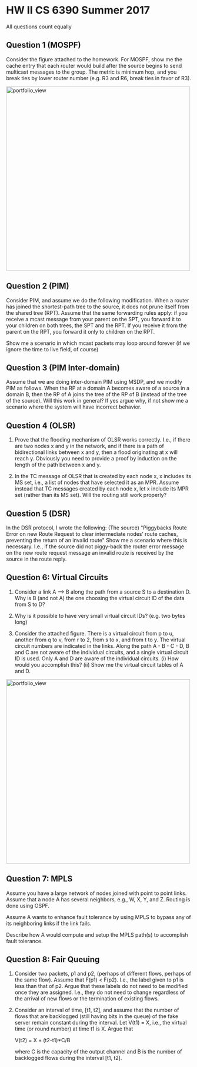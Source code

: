 # HW II CS 6390 Summer 2017

All questions count equally

## Question 1 (MOSPF)
<!--================-->

Consider the figure attached to the homework. For MOSPF, show me the cache
entry that each router would build after the source begins to send multicast
messages to the group. The metric is minimum hop, and you break ties by lower
router number (e.g. R3 and R6, break ties in favor of R3). 

<img width="500" alt="portfolio_view" src="https://github.com/hanlin-he/UTD/raw/master/CS6390/homeworks/2/MOSPF.jpg">



## Question 2 (PIM)
<!--=============-->

Consider PIM, and assume we do the following modification. When a router has
joined the shortest-path tree to the source, it does not prune itself from the
shared tree (RPT). Assume that the same forwarding rules apply: if you receive
a mcast message from your parent on the SPT, you forward it to your children on
both trees, the SPT and the RPT. If you receive it from the parent on the RPT,
you forward it only to children on the RPT.

Show me a scenario in which mcast packets may loop around forever (if we ignore
the time to live field, of course)


## Question 3 (PIM Inter-domain)
<!--=======================-->

Assume that we are doing inter-domain PIM using MSDP, and we modify PIM as
follows. When the RP at a domain A becomes aware of a source in a domain B,
then the RP of A joins the tree of the RP of B (instead of the tree of the
source). Will this work in general? If yes argue why, if not show me a scenario
where the system will have incorrect behavior.


## Question 4 (OLSR)
<!--==========--> 

1. Prove that the flooding mechanism of OLSR works correctly. I.e., if there
   are two nodes x and y in the network, and if there is a path of
   bidirectional links between x and y, then a flood originating at x will
   reach y. Obviously you need to provide a proof by induction on the length of
   the path between x and y.

2. In the TC message of OLSR that is created by each node x, x includes its MS
   set, i.e., a list of nodes that have selected it as an MPR. Assume instead
   that TC messages created by each node x, let x include its MPR set (rather
   than its MS set). Will the routing still work properly?

## Question 5 (DSR)
<!--=============-->

In the DSR protocol, I wrote the following: (The source) "Piggybacks Route
Error on new Route Request to clear intermediate nodes’ route caches,
preventing the return of an invalid route" Show me a scenario where this is
necessary. I.e., if the source did not piggy-back the router error message on
the new route request message an invalid route is received by the source in the
route reply.


## Question 6: Virtual Circuits
<!--====================-->

1. Consider a link A --> B along the path from a source S to a destination D.
   Why is B (and not A) the one choosing the virtual circuit ID of the data
   from S to D? 

2. Why is it possible to have very small virtual circuit IDs? (e.g. two bytes
   long) 

3. Consider the attached figure. There is a virtual circuit from p to u,
   another from q to v, from r to 2, from s to x, and from t to y. The virtual
   circuit numbers are indicated in the links. Along the path A - B - C - D, B
   and C are not aware of the individual circuits, and a single virtual circuit
   ID is used.  Only A and D are aware of the individual circuits. (i) How
   would you accomplish this? (ii) Show me the virtual circuit tables of A and
   D.

<img width="500" alt="portfolio_view" src="https://github.com/hanlin-he/UTD/raw/master/CS6390/homeworks/2/VC-Photo.jpg">

## Question 7: MPLS
<!--==============-->

Assume you have a large network of nodes joined with point to point links.
Assume that a node A has several neighbors, e.g., W, X, Y, and Z. Routing is
done using OSPF.

Assume A wants to enhance fault tolerance by using MPLS to bypass any of its
neighboring links if the link fails.

Describe how A would compute and setup the MPLS path(s) to accomplish fault
tolerance.

## Question 8: Fair Queuing  
<!--===================-->

1. Consider two packets, p1 and p2, (perhaps of different flows, perhaps of the
   same flow). Assume that F(p1) < F(p2). I.e., the label given to p1 is less
   than that of p2. Argue that these labels do not need to be modified once
   they are assigned. I.e., they do not need to change regardless of the
   arrival of new flows or the termination of existing flows. 

2. Consider an interval of time, [t1, t2], and assume that the number of flows
   that are backlogged (still having bits in the queue) of the fake server
   remain constant during the interval. Let V(t1) = X, i.e., the virtual time
   (or round number) at time t1 is X. Argue that

    V(t2) = X + (t2-t1)*C/B

    where C is the capacity of the output channel and B is the number of
    backlogged flows during the interval [t1, t2].

